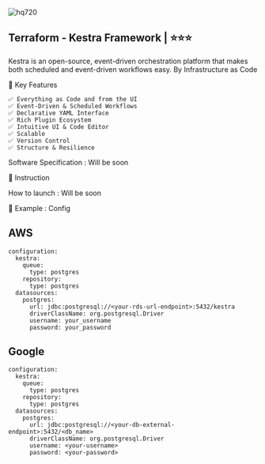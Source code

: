 
![hq720](https://github.com/user-attachments/assets/3eaa07a3-3a0e-4e2e-b344-e6c9431aa7ba)



## Terraform - Kestra Framework   | ⭐⭐⭐
Kestra is an open-source, event-driven orchestration platform that makes both scheduled and event-driven workflows easy. By Infrastructure as Code

🚀  Key Features
```
✅ Everything as Code and from the UI
✅ Event-Driven & Scheduled Workflows
✅ Declarative YAML Interface
✅ Rich Plugin Ecosystem
✅ Intuitive UI & Code Editor
✅ Scalable
✅ Version Control
✅ Structure & Resilience
```

Software Specification : Will be soon 

📝 Instruction 

How to launch  : Will be soon 


🔨 Example : Config 

## AWS
```
configuration:
  kestra:
    queue:
      type: postgres
    repository:
      type: postgres
  datasources:
    postgres:
      url: jdbc:postgresql://<your-rds-url-endpoint>:5432/kestra
      driverClassName: org.postgresql.Driver
      username: your_username
      password: your_password

```
## Google
```
configuration:
  kestra:
    queue:
      type: postgres
    repository:
      type: postgres
  datasources:
    postgres:
      url: jdbc:postgresql://<your-db-external-endpoint>:5432/<db_name>
      driverClassName: org.postgresql.Driver
      username: <your-username>
      password: <your-password>
```
